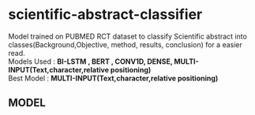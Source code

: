 # scientific-abstract-classifier
Model trained on PUBMED RCT dataset to classify Scientific abstract into classes(Background,Objective, method, results, conclusion) for a easier read. <br>
Models Used : **BI-LSTM , BERT , CONV1D, DENSE, MULTI-INPUT(Text,character,relative positioning)** <br>
Best Model : **MULTI-INPUT(Text,character,relative positioning)** <br>
## MODEL


